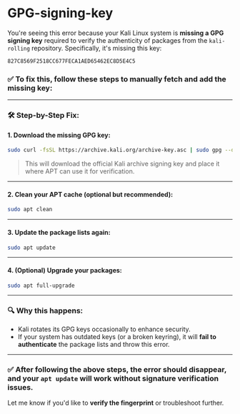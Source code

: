# GPG-signing-key
You're seeing this error because your Kali Linux system is **missing a GPG signing key** required to verify the authenticity of packages from the `kali-rolling` repository. Specifically, it's missing this key:

```
827C8569F2518CC677FECA1AED65462EC8D5E4C5
```

### ✅ To fix this, follow these steps to manually fetch and add the missing key:

---

### 🛠 Step-by-Step Fix:

#### 1. Download the missing GPG key:

```bash
sudo curl -fsSL https://archive.kali.org/archive-key.asc | sudo gpg --dearmor -o /etc/apt/trusted.gpg.d/kali-archive.gpg
```

> This will download the official Kali archive signing key and place it where APT can use it for verification.

---

#### 2. Clean your APT cache (optional but recommended):

```bash
sudo apt clean
```

---

#### 3. Update the package lists again:

```bash
sudo apt update
```

---

#### 4. (Optional) Upgrade your packages:

```bash
sudo apt full-upgrade
```

---

### 🔍 Why this happens:

* Kali rotates its GPG keys occasionally to enhance security.
* If your system has outdated keys (or a broken keyring), it will **fail to authenticate** the package lists and throw this error.

---

### ✅ After following the above steps, the error should disappear, and your `apt update` will work without signature verification issues.

Let me know if you'd like to **verify the fingerprint** or troubleshoot further.
